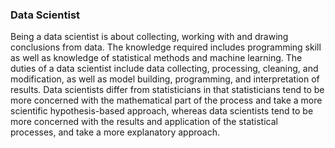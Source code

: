 ### Data Scientist

Being a data scientist is about collecting, working with and drawing conclusions from data. The knowledge required includes programming skill as well as knowledge of statistical methods and machine learning. The duties of a data scientist include data collecting, processing, cleaning, and modification, as well as model building, programming, and interpretation of results. Data scientists differ from statisticians in that statisticians tend to be more concerned with the mathematical part of the process and take a more scientific hypothesis-based approach, whereas data scientists tend to be more concerned with the results and application of the statistical processes, and take a more explanatory approach.
